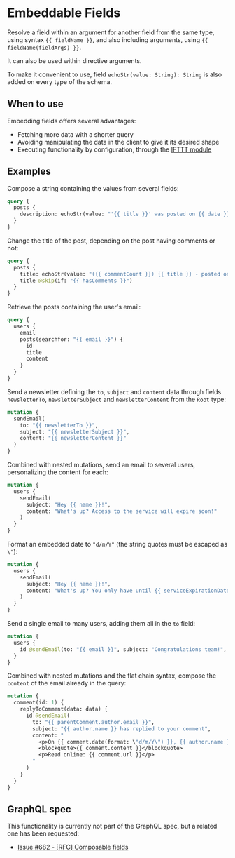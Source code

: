 # Embeddable Fields

Resolve a field within an argument for another field from the same type, using syntax `{{ fieldName }}`, and also including arguments, using `{{ fieldName(fieldArgs) }}`.

It can also be used within directive arguments.

To make it convenient to use, field `echoStr(value: String): String` is also added on every type of the schema.

## When to use

Embedding fields offers several advantages:

- Fetching more data with a shorter query
- Avoiding manipulating the data in the client to give it its desired shape
- Executing functionality by configuration, through the [IFTTT module](https://github.com/GraphQLAPI/graphql-api-for-wp/issues/27)

## Examples

Compose a string containing the values from several fields:

```graphql
query {
  posts {
    description: echoStr(value: "'{{ title }}' was posted on {{ date }}")
  }
}
```

Change the title of the post, depending on the post having comments or not:

```graphql
query {
  posts {
    title: echoStr(value: "({{ commentCount }}) {{ title }} - posted on {{ date }}") @include(if: "{{ hasComments }}")
    title @skip(if: "{{ hasComments }}")
  }
}
```

Retrieve the posts containing the user's email:

```graphql
query {
  users {
    email
    posts(searchfor: "{{ email }}") {
      id
      title
      content
    }
  }
}
```

Send a newsletter defining the `to`, `subject` and `content` data through fields `newsletterTo`, `newsletterSubject` and `newsletterContent` from the `Root` type:

```graphql
mutation {
  sendEmail(
    to: "{{ newsletterTo }}",
    subject: "{{ newsletterSubject }}",
    content: "{{ newsletterContent }}"
  )
}
```

Combined with nested mutations, send an email to several users, personalizing the content for each:

```graphql
mutation {
  users {
    sendEmail(
      subject: "Hey {{ name }}!",
      content: "What's up? Access to the service will expire soon!"
    )
  }
}
```

Format an embedded date to `"d/m/Y"` (the string quotes must be escaped as `\"`):

```graphql
mutation {
  users {
    sendEmail(
      subject: "Hey {{ name }}!",
      content: "What's up? You only have until {{ serviceExpirationDate(format: \"d/m/Y\") }} to renew the service."
    )
  }
}
```

Send a single email to many users, adding them all in the `to` field:

```graphql
mutation {
  users {
    id @sendEmail(to: "{{ email }}", subject: "Congratulations team!", content: "You have won the competition!")
  }
}
```

Combined with nested mutations and the flat chain syntax, compose the `content` of the email already in the query:

```graphql
mutation {
  comment(id: 1) {
    replyToComment(data: data) {
      id @sendEmail(
        to: "{{ parentComment.author.email }}",
        subject: "{{ author.name }} has replied to your comment",
        content: "
          <p>On {{ comment.date(format: \"d/m/Y\") }}, {{ author.name }} says:</p>
          <blockquote>{{ comment.content }}</blockquote>
          <p>Read online: {{ comment.url }}</p>
        "
      )
    }
  }
}
```

## GraphQL spec

This functionality is currently not part of the GraphQL spec, but a related one has been requested:

- <a href="https://github.com/graphql/graphql-spec/issues/682" target="_blank">Issue #682 - [RFC] Composable fields</a>
